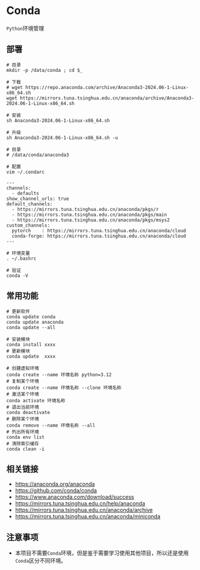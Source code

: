 # Conda

`Python`环境管理

## 部署

```
# 目录
mkdir -p /data/conda ; cd $_

# 下载
# wget https://repo.anaconda.com/archive/Anaconda3-2024.06-1-Linux-x86_64.sh
wget https://mirrors.tuna.tsinghua.edu.cn/anaconda/archive/Anaconda3-2024.06-1-Linux-x86_64.sh

# 安装
sh Anaconda3-2024.06-1-Linux-x86_64.sh

# 升级
sh Anaconda3-2024.06-1-Linux-x86_64.sh -u

# 目录
# /data/conda/anaconda3

# 配置
vim ~/.condarc

---
channels:
  - defaults
show_channel_urls: true
default_channels:
  - https://mirrors.tuna.tsinghua.edu.cn/anaconda/pkgs/r
  - https://mirrors.tuna.tsinghua.edu.cn/anaconda/pkgs/main
  - https://mirrors.tuna.tsinghua.edu.cn/anaconda/pkgs/msys2
custom_channels:
  pytorch    : https://mirrors.tuna.tsinghua.edu.cn/anaconda/cloud
  conda-forge: https://mirrors.tuna.tsinghua.edu.cn/anaconda/cloud
---

# 环境变量
. ~/.bashrc

# 验证
conda -V
```

## 常用功能

```
# 更新软件
conda update conda
conda update anaconda
conda update --all

# 安装模块
conda install xxxx
# 更新模块
conda update  xxxx

# 创建虚拟环境
conda create --name 环境名称 python=3.12
# 复制某个环境
conda create --name 环境名称 --clone 环境名称
# 激活某个环境
conda activate 环境名称
# 退出当前环境
conda deactivate
# 删除某个环境
conda remove --name 环境名称 --all
# 列出所有环境
conda env list
# 清除索引缓存
conda clean -i
```

## 相关链接

* https://anaconda.org/anaconda
* https://github.com/conda/conda
* https://www.anaconda.com/download/success
* https://mirrors.tuna.tsinghua.edu.cn/help/anaconda
* https://mirrors.tuna.tsinghua.edu.cn/anaconda/archive
* https://mirrors.tuna.tsinghua.edu.cn/anaconda/miniconda

## 注意事项

* 本项目不需要`Conda`环境，但是鉴于需要学习使用其他项目，所以还是使用`Conda`区分不同环境。
